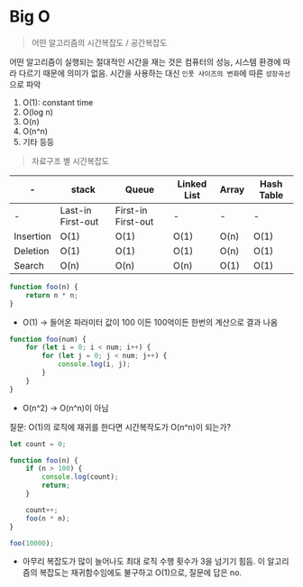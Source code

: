 # Big O

> 어떤 알고리즘의 시간복잡도 / 공간복잡도

어떤 알고리즘이 실행되는 절대적인 시간을 재는 것은 컴퓨터의 성능, 시스템 환경에 따라 다르기 때문에 의미가 없음. 시간을 사용하는 대신 `인풋 사이즈의 변화`에 따른 `성장곡선`으로 파악

1. O(1): constant time
2. O(log n)
3. O(n)
4. O(n^n)
5. 기타 등등

> 자료구조 별 시간복잡도

| - | stack | Queue | Linked List| Array | Hash Table |
|---|---|---|---|---|---|
| - |Last-in First-out| First-in First-out|-|-|-|
| Insertion | O(1) | O(1) | O(1) | O(n) | O(1) |
| Deletion | O(1) | O(1) | O(1) | O(n) | O(1) |
| Search | O(n) | O(n) | O(n) | O(1) | O(1) |

```JavaScript
function foo(n) {
    return n * n;
}
```
- O(1) → 들어온 파라미터 값이 100 이든 100억이든 한번의 계산으로 결과 나옴

```JavaScript
function foo(num) {
    for (let i = 0; i < num; i++) {
        for (let j = 0; j < num; j++) {
            console.log(i, j);
        }
    }
}
```
- O(n^2)  → O(n^n)이 아님

질문: O(1)의 로직에 재귀를 한다면 시간복작도가 O(n^n)이 되는가?
```JavaScript
let count = 0;

function foo(n) {
    if (n > 100) {
        console.log(count);
        return;
    }

    count++;
    foo(n * n);
}

foo(10000);
```
- 아무리 복잡도가 많이 늘어나도 최대 로직 수행 횟수가 3을 넘기기 힘듬. 이 알고리즘의 복잡도는 재귀함수임에도 불구하고 O(1)으로, 질문에 답은 no.

